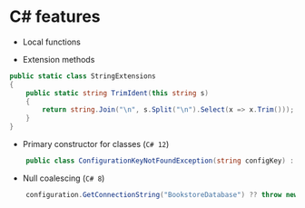 # C# features

- Local functions


- Extension methods

```csharp
public static class StringExtensions
{
    public static string TrimIdent(this string s)
    {
        return string.Join("\n", s.Split("\n").Select(x => x.Trim()));
    }
}
```

- Primary constructor for classes (`C# 12`)

```csharp
    public class ConfigurationKeyNotFoundException(string configKey) : Exception(configKey);
```

- Null coalescing (`C# 8`)

```csharp
    configuration.GetConnectionString("BookstoreDatabase") ?? throw new ConfigurationKeyNotFoundException("BookstoreDatabase");
```
